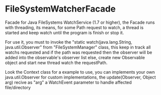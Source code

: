 # FileSystemWatcherFacade

Facade for Java FileSystems WatchService (1.7 or higher), the Facade runs with threading, its means, for some Path request to watch, a thread is started and keep watch until the program is finish or stop it.

For use it, you must to invoke the "static watch(java.lang.String, java.util.Observer" from "FileSystemManager" class, this keep in track all watchs requested and if the path was requested then the observer will be added into the observable's observer list else, create new Observable object and start new thread watch the requestPath.

Look the Context class for a example to use, you can implements your own java.util.Observer for custom implementations, the update(Observer, Object arg) recive as "arg" a WatchEvent<Path> parameter to handle affected file/directory
